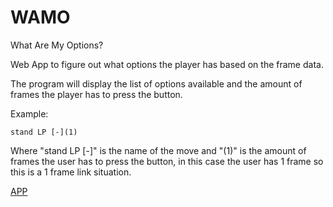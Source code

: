 # WAMO
What Are My Options?

Web App to figure out what options the player has based on the frame data.

The program will display the list of options available and the amount of frames the player has to press the button. 

Example: 
```
stand LP [-](1)
```

Where "stand LP [-]" is the name of the move and "(1)" is the amount of frames the user has to press the button, in this case the user has 1 frame so this is a 1 frame link situation.

[APP](http://rolosworld.github.io/WAMO/)
